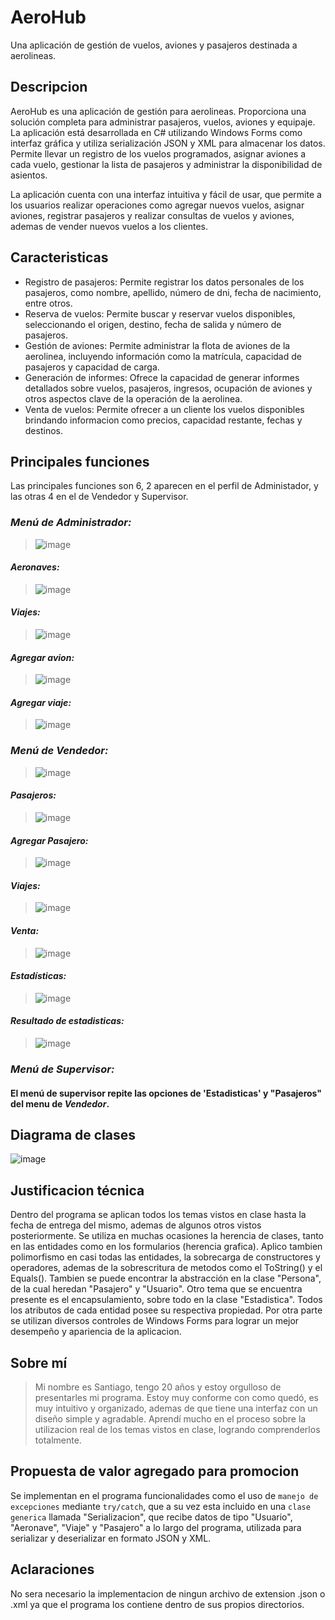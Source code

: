 # AeroHub
Una aplicación de gestión de vuelos, aviones y pasajeros destinada a aerolineas.

## Descripcion
AeroHub es una aplicación de gestión para aerolineas. Proporciona una solución completa para administrar pasajeros, vuelos, aviones y equipaje. La aplicación está desarrollada en C# utilizando Windows Forms como interfaz gráfica y utiliza serialización JSON y XML para almacenar los datos. Permite llevar un registro de los vuelos programados, asignar aviones a cada vuelo, gestionar la lista de pasajeros y administrar la disponibilidad de asientos.

La aplicación cuenta con una interfaz intuitiva y fácil de usar, que permite a los usuarios realizar operaciones como agregar nuevos vuelos, asignar aviones, registrar pasajeros y realizar consultas de vuelos y aviones, ademas de vender nuevos vuelos a los clientes.

## Caracteristicas
- Registro de pasajeros: Permite registrar los datos personales de los pasajeros, como nombre, apellido, número de dni, fecha de nacimiento, entre otros.
- Reserva de vuelos: Permite buscar y reservar vuelos disponibles, seleccionando el origen, destino, fecha de salida y número de pasajeros. 
- Gestión de aviones: Permite administrar la flota de aviones de la aerolinea, incluyendo información como la matrícula, capacidad de pasajeros y capacidad de carga. 
- Generación de informes: Ofrece la capacidad de generar informes detallados sobre vuelos, pasajeros, ingresos, ocupación de aviones y otros aspectos clave de la operación de la aerolinea.
- Venta de vuelos: Permite ofrecer a un cliente los vuelos disponibles brindando informacion como precios, capacidad restante, fechas y destinos.

## Principales funciones
Las principales funciones son 6, 2 aparecen en el perfil de Administador, y las otras 4 en el de Vendedor y Supervisor.

### _Menú de Administrador:_

>![image](https://github.com/SantiSTC/Iannello.Santiago.PrimerParcial/assets/89161674/ccabd7a9-7caf-40e7-b18c-06c70facd946)


#### _Aeronaves:_

>![image](https://github.com/SantiSTC/Iannello.Santiago.PrimerParcial/assets/89161674/b5febc2e-d1a7-4093-9460-980fa4dd4a53)


#### _Viajes:_

>![image](https://github.com/SantiSTC/Iannello.Santiago.PrimerParcial/assets/89161674/43ce6094-8f26-4b0d-b5ec-f5e643c31733)


#### _Agregar avion:_

>![image](https://github.com/SantiSTC/Iannello.Santiago.PrimerParcial/assets/89161674/88668d1d-26af-4f5b-9483-6ca4a58524fa)


#### _Agregar viaje:_

>![image](https://github.com/SantiSTC/Iannello.Santiago.PrimerParcial/assets/89161674/2bfd0460-e638-4dd6-87ee-323a58386992)

### _Menú de Vendedor:_

>![image](https://github.com/SantiSTC/Iannello.Santiago.PrimerParcial/assets/89161674/fe66f388-f371-4ad7-95d6-f88e8d805600)

#### _Pasajeros:_

>![image](https://github.com/SantiSTC/Iannello.Santiago.PrimerParcial/assets/89161674/601e7e5f-37b7-4125-8a2f-6929203fb205)

#### _Agregar Pasajero:_

>![image](https://github.com/SantiSTC/Iannello.Santiago.PrimerParcial/assets/89161674/1d4aab2b-7f38-49d1-84ff-35d7c228315d)

#### _Viajes:_

>![image](https://github.com/SantiSTC/Iannello.Santiago.PrimerParcial/assets/89161674/8fa35d9d-0802-48df-919c-9a7a08adef18)

#### _Venta:_

>![image](https://github.com/SantiSTC/Iannello.Santiago.PrimerParcial/assets/89161674/2050ed04-7543-4166-9ccb-272919118cdc)

#### _Estadísticas:_

>![image](https://github.com/SantiSTC/Iannello.Santiago.PrimerParcial/assets/89161674/91d71580-01f1-443e-b5df-cf2a5c851699)

#### _Resultado de estadisticas:_

>![image](https://github.com/SantiSTC/Iannello.Santiago.PrimerParcial/assets/89161674/9b3f204f-2d79-4984-90a5-6b6ebbea02a3)

### _Menú de Supervisor:_

#### El menú de supervisor repite las opciones de 'Estadisticas' y "Pasajeros" del menu de _Vendedor_.

## Diagrama de clases
![image](https://github.com/SantiSTC/Iannello.Santiago.PrimerParcial/assets/89161674/1b0bb9b7-9027-46c2-9f51-2b6206263bdc)

## Justificacion técnica
Dentro del programa se aplican todos los temas vistos en clase hasta la fecha de entrega del mismo, ademas de algunos otros vistos posteriormente.
Se utiliza en muchas ocasiones la herencia de clases, tanto en las entidades como en los formularios (herencia grafica).
Aplico tambien polimorfismo en casi todas las entidades, la sobrecarga de constructores y operadores, ademas de la sobrescritura de metodos como el ToString() y el Equals().
Tambien se puede encontrar la abstracción en la clase "Persona", de la cual heredan "Pasajero" y "Usuario".
Otro tema que se encuentra presente es el encapsulamiento, sobre todo en la clase "Estadistica".
Todos los atributos de cada entidad posee su respectiva propiedad.
Por otra parte se utilizan diversos controles de Windows Forms para lograr un mejor desempeño y apariencia de la aplicacion.

## Sobre mí 
>Mi nombre es Santiago, tengo 20 años y estoy orgulloso de presentarles mi programa. Estoy muy conforme con como quedó, es muy intuitivo y organizado, ademas de que tiene una interfaz con un diseño simple y agradable. Aprendí mucho en el proceso sobre la utilizacion real de los temas vistos en clase, logrando comprenderlos totalmente.

## Propuesta de valor agregado para promocion
Se implementan en el programa funcionalidades como el uso de `manejo de excepciones` mediante `try/catch`, que a su vez esta incluido en una `clase generica` llamada "Serializacion", que recibe datos de tipo "Usuario", "Aeronave", "Viaje" y "Pasajero" a lo largo del programa, utilizada para serializar y deserializar en formato JSON y XML.

## Aclaraciones
No sera necesario la implementacion de ningun archivo de extension .json o .xml ya que el programa los contiene dentro de sus propios directorios.
